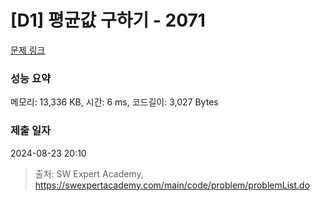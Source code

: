 # [D1] 평균값 구하기 - 2071 

[문제 링크](https://swexpertacademy.com/main/code/problem/problemDetail.do?contestProbId=AV5QRnJqA5cDFAUq) 

### 성능 요약

메모리: 13,336 KB, 시간: 6 ms, 코드길이: 3,027 Bytes

### 제출 일자

2024-08-23 20:10



> 출처: SW Expert Academy, https://swexpertacademy.com/main/code/problem/problemList.do